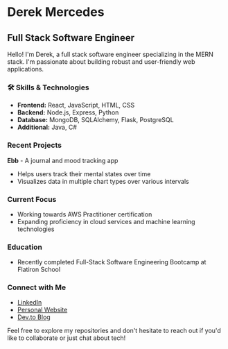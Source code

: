 # Derek Mercedes

## Full Stack Software Engineer

Hello! I'm Derek, a full stack software engineer specializing in the MERN stack. I'm passionate about building robust and user-friendly web applications.

### 🛠 Skills & Technologies

- **Frontend:** React, JavaScript, HTML, CSS
- **Backend:** Node.js, Express, Python
- **Database:** MongoDB, SQLAlchemy, Flask, PostgreSQL
- **Additional:** Java, C#

### Recent Projects

**Ebb** - A journal and mood tracking app
- Helps users track their mental states over time
- Visualizes data in multiple chart types over various intervals

### Current Focus

- Working towards AWS Practitioner certification
- Expanding proficiency in cloud services and machine learning technologies

### Education

- Recently completed Full-Stack Software Engineering Bootcamp at Flatiron School

### Connect with Me

- [LinkedIn](https://www.linkedin.com/in/derek-mercedes)
- [Personal Website](https://www.derekmercedes.com)
- [Dev.to Blog](https://www.dev.to/crossthebluesky)

Feel free to explore my repositories and don't hesitate to reach out if you'd like to collaborate or just chat about tech!
